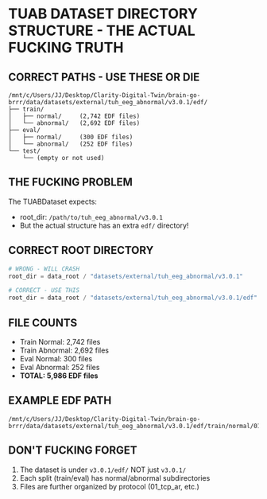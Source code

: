# TUAB DATASET DIRECTORY STRUCTURE - THE ACTUAL FUCKING TRUTH

## CORRECT PATHS - USE THESE OR DIE

```
/mnt/c/Users/JJ/Desktop/Clarity-Digital-Twin/brain-go-brrr/data/datasets/external/tuh_eeg_abnormal/v3.0.1/edf/
├── train/
│   ├── normal/     (2,742 EDF files)
│   └── abnormal/   (2,692 EDF files)
├── eval/
│   ├── normal/     (300 EDF files)
│   └── abnormal/   (252 EDF files)
└── test/
    └── (empty or not used)
```

## THE FUCKING PROBLEM

The TUABDataset expects:
- root_dir: `/path/to/tuh_eeg_abnormal/v3.0.1`
- But the actual structure has an extra `edf/` directory!

## CORRECT ROOT DIRECTORY

```python
# WRONG - WILL CRASH
root_dir = data_root / "datasets/external/tuh_eeg_abnormal/v3.0.1"

# CORRECT - USE THIS
root_dir = data_root / "datasets/external/tuh_eeg_abnormal/v3.0.1/edf"
```

## FILE COUNTS

- Train Normal: 2,742 files
- Train Abnormal: 2,692 files  
- Eval Normal: 300 files
- Eval Abnormal: 252 files
- **TOTAL: 5,986 EDF files**

## EXAMPLE EDF PATH

```
/mnt/c/Users/JJ/Desktop/Clarity-Digital-Twin/brain-go-brrr/data/datasets/external/tuh_eeg_abnormal/v3.0.1/edf/train/normal/01_tcp_ar/aaaaaaaq_s005_t001.edf
```

## DON'T FUCKING FORGET

1. The dataset is under `v3.0.1/edf/` NOT just `v3.0.1/`
2. Each split (train/eval) has normal/abnormal subdirectories
3. Files are further organized by protocol (01_tcp_ar, etc.)